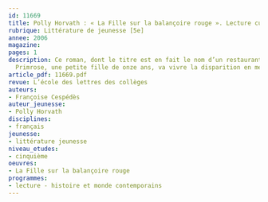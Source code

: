 ```yaml
---
id: 11669
title: Polly Horvath : « La Fille sur la balançoire rouge ». Lecture cursive 
rubrique: Littérature de jeunesse [5e]
annee: 2006
magazine: 
pages: 1
description: Ce roman, dont le titre est en fait le nom d’un restaurant, raconte comment
  Primrose, une petite fille de onze ans, va vivre la disparition en mer de ses parents.
article_pdf: 11669.pdf
revue: L’école des lettres des collèges
auteurs:
- Françoise Cespédès
auteur_jeunesse:
- Polly Horvath
disciplines:
- français
jeunesse:
- littérature jeunesse
niveau_etudes:
- cinquième
oeuvres:
- La Fille sur la balançoire rouge
programmes:
- lecture - histoire et monde contemporains
---
```

